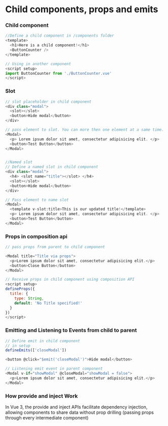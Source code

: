 # Child components, props and emits

### Child component

```js
//Define a child component in /components folder
<template>
  <h1>Here is a child component!</h1>
  <ButtonCounter />
</template>

// Using in another component
<script setup>
import ButtonCounter from './ButtonCounter.vue'
</script>

```

### Slot

```js
// slot placeholder in child component
<div class="modal">
  <slot></slot>
  <button>Hide modal</button>
</div>

// pass element to slot. You can more then one element at a same time.
<Modal>
  <p> Lorem ipsum dolor sit amet, consectetur adipisicing elit. </p>
  <button>Test Button</button>
</Modal>


//Named slot
// Define a named slot in child component
<div class="modal">
  <h4> <slot name="title"></slot> </h4>
  <slot></slot>
  <button>Hide modal</button>
</div>

// Pass element to name slot
<Modal>
  <template v-slot:title>This is our updated title!</template>
  <p> Lorem ipsum dolor sit amet, consectetur adipisicing elit. </p>
  <button>Test Button</button>
</Modal>
```

### Props in composition api

```js
// pass props from parent to child component

<Modal title="Title via props">
  <p>Lorem ipsum dolor sit amet, consectetur adipisicing elit.</p>
  <button>Close Button</button>
</Modal>

// Receive props in child component using composition API
<script setup>
defineProps({
  title: {
    type: String,
    default: 'No Title specified!'
  }
})
</script>

```

### Emitting and Listening to Events from child to parent

```js
// Define emit in child component
// in setup
defineEmits(['closeModal'])

<button @click="$emit('closeModal')">Hide modal</button>

// Listening emit event in parent component
<Modal v-if="showModal" @closeModal="showModal = false">
  <p>Lorem ipsum dolor sit amet, consectetur adipisicing elit.</p>
</Modal>
```

### How provide and inject Work

In Vue 3, the provide and inject APIs facilitate dependency injection, allowing components to share data without prop drilling (passing props through every intermediate component)

